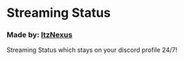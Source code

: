 # Streaming Status

### Made by: [ItzNexus](https://youtube.com/ItzNexus)
Streaming Status which stays on your discord profile 24/7!